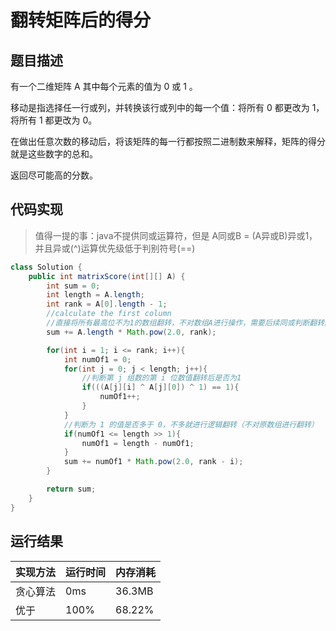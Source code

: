 翻转矩阵后的得分
===
题目描述
---
有一个二维矩阵 A 其中每个元素的值为 0 或 1 。

移动是指选择任一行或列，并转换该行或列中的每一个值：将所有 0 都更改为 1，将所有 1 都更改为 0。

在做出任意次数的移动后，将该矩阵的每一行都按照二进制数来解释，矩阵的得分就是这些数字的总和。

返回尽可能高的分数。

代码实现
---
>值得一提的事：java不提供同或运算符，但是 A同或B = (A异或B)异或1，
>并且异或(^)运算优先级低于判别符号(==)

```java
class Solution {
    public int matrixScore(int[][] A) {
        int sum = 0;
        int length = A.length;
        int rank = A[0].length - 1;
        //calculate the first column
        //直接将所有最高位不为1的数组翻转，不对数组A进行操作，需要后续同或判断翻转后的值
        sum += A.length * Math.pow(2.0, rank);

        for(int i = 1; i <= rank; i++){
            int numOf1 = 0;
            for(int j = 0; j < length; j++){
                //判断第 j 组数的第 i 位数值翻转后是否为1
                if(((A[j][i] ^ A[j][0]) ^ 1) == 1){
                    numOf1++;
                }
            }
            //判断为 1 的值是否多于 0，不多就进行逻辑翻转（不对原数组进行翻转）
            if(numOf1 <= length >> 1){
                numOf1 = length - numOf1;
            }
            sum += numOf1 * Math.pow(2.0, rank - i);
        }

        return sum;
    }
}
```


运行结果
---

|实现方法	|  运行时间  |  内存消耗|
|---|---|---|         
|贪心算法|0ms|36.3MB|
|优于|100%|68.22%|

